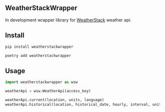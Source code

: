 WeatherStackWrapper
---
In development wrapper library for [WeatherStack](https://weatherstack.com/) weather api.

Install
---
```bash
pip install weatherstackwrapper
```
```bash
poetry add weatherstackwrapper
```

Usage
---
```Python
import weatherstackwrapper as wsw

weatherApi = wsw.WeatherApi(access_key)

weatherApi.current(location, units, language)
weatherApi.historical(location, historical_date, hourly, interval, units, language)
```